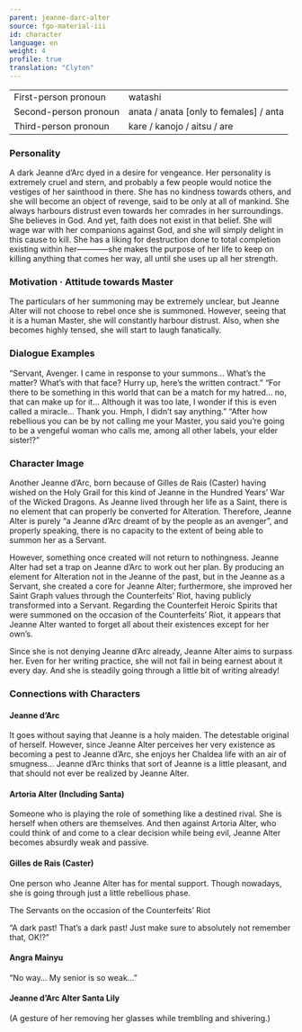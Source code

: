 ```yaml
---
parent: jeanne-darc-alter
source: fgo-material-iii
id: character
language: en
weight: 4
profile: true
translation: "Clyton"
---
```


<table>
  <tr><td>First-person pronoun</td><td>watashi</td></tr>
  <tr><td>Second-person pronoun</td><td>anata / anata [only to females] / anta</td></tr>
  <tr><td>Third-person pronoun</td><td>kare / kanojo / aitsu / are</td></tr>
</table>

### Personality

A dark Jeanne d’Arc dyed in a desire for vengeance. Her personality is extremely cruel and stern, and probably a few people would notice the vestiges of her sainthood in there. She has no kindness towards others, and she will become an object of revenge, said to be only at all of mankind. She always harbours distrust even towards her comrades in her surroundings. She believes in God. And yet, faith does not exist in that belief. She will wage war with her companions against God, and she will simply delight in this cause to kill. She has a liking for destruction done to total completion existing within her————she makes the purpose of her life to keep on killing anything that comes her way, all until she uses up all her strength.

### Motivation · Attitude towards Master

The particulars of her summoning may be extremely unclear, but Jeanne Alter will not choose to rebel once she is summoned. However, seeing that it is a human Master, she will constantly harbour distrust. Also, when she becomes highly tensed, she will start to laugh fanatically.

### Dialogue Examples

“Servant, Avenger. I came in response to your summons… What’s the matter? What’s with that face? Hurry up, here’s the written contract.”
“For there to be something in this world that can be a match for my hatred… no, that can make up for it… Although it was too late, I wonder if this is even called a miracle… Thank you. Hmph, I didn’t say anything.”
“After how rebellious you can be by not calling me your Master, you said you’re going to be a vengeful woman who calls me, among all other labels, your elder sister!?”

### Character Image

Another Jeanne d’Arc, born because of Gilles de Rais (Caster) having wished on the Holy Grail for this kind of Jeanne in the Hundred Years’ War of the Wicked Dragons. As Jeanne lived through her life as a Saint, there is no element that can properly be converted for Alteration. Therefore, Jeanne Alter is purely “a Jeanne d’Arc dreamt of by the people as an avenger”, and properly speaking, there is no capacity to the extent of being able to summon her as a Servant.

However, something once created will not return to nothingness. Jeanne Alter had set a trap on Jeanne d’Arc to work out her plan. By producing an element for Alteration not in the Jeanne of the past, but in the Jeanne as a Servant, she created a core for Jeanne Alter; furthermore, she improved her Saint Graph values through the Counterfeits’ Riot, having publicly transformed into a Servant. Regarding the Counterfeit Heroic Spirits that were summoned on the occasion of the Counterfeits’ Riot, it appears that Jeanne Alter wanted to forget all about their existences except for her own’s.

Since she is not denying Jeanne d’Arc already, Jeanne Alter aims to surpass her. Even for her writing practice, she will not fail in being earnest about it every day. And she is steadily going through a little bit of writing already!

### Connections with Characters

#### Jeanne d’Arc

It goes without saying that Jeanne is a holy maiden. The detestable original of herself. However, since Jeanne Alter perceives her very existence as becoming a pest to Jeanne d’Arc, she enjoys her Chaldea life with an air of smugness… Jeanne d’Arc thinks that sort of Jeanne is a little pleasant, and that should not ever be realized by Jeanne Alter.

#### Artoria Alter (Including Santa)

Someone who is playing the role of something like a destined rival. She is herself when others are themselves. And then against Artoria Alter, who could think of and come to a clear decision while being evil, Jeanne Alter becomes absurdly weak and passive.

#### Gilles de Rais (Caster)

One person who Jeanne Alter has for mental support. Though nowadays, she is going through just a little rebellious phase.

The Servants on the occasion of the Counterfeits’ Riot

“A dark past! That’s a dark past! Just make sure to absolutely not remember that, OK!?”

#### Angra Mainyu

“No way… My senior is so weak…”

#### Jeanne d’Arc Alter Santa Lily

(A gesture of her removing her glasses while trembling and shivering.)
